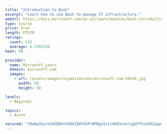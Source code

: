 ```yaml
---
title: "Introduction to Bash"
excerpt: "Learn how to use Bash to manage IT infrastructure."
webUrl: https://docs.microsoft.com/en-us/learn/modules/bash-introduction/
type: course
price: Free
length: PT57M
ratings:
  count: 133
  average: 4.7293234
heat: 50

provider:
  name: Microsoft Learn
  domain: microsoft.com
  images:
    - url: /assets/images/organizations/microsoft.com-50x50.jpg
      width: 50
      height: 50

levels:
  - Beginner

topics:
  - Azure

secured: "Y0w0p2kzcVZdUEBhnYGHkZIWfdSPrWPBgvIcti4kR3xvhrzgUVThsZnRZypp5yTxJ5OHEy+wq2x5BfZg5O5i5m4j25VfF5UQl7mDnQNxssttlC/zzwK5AkHKtwRl7xwlV0lm49AYFccp4asOhMBgQFwiuzvHIiLYLJanVdcB/VI4CBQNNKMdvh3CfbU3gcG3rc9R8WVObZBa7Taz5IJ1ysAAoOcRb/pvsjqhDxFHi8Rd5sDY2w0yYCV3w2h5j8l41rGaEwgnI0OTC0c7ol9B3bm84Prmi/hDm2JXKVLkJxaEe0neRkMnKmMjhqqtDgX1iXqYOBnmqhsIX+e/3oAG9lbQxZAXkEGBwUWVO09ti5IXdvQKyDWqt1ZECqEQhne5W9r0xAlAatEtEfCfeYZqSdazdnWe8woPGDIfSLGCFhc=;LxwFwnIJOhCobKND/fnTCg=="
---
```


